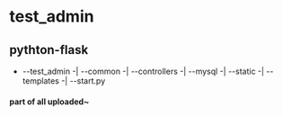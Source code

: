 # test_admin
## pythton-flask

+ --test_admin
 -| --common
 -| --controllers
 -| --mysql
 -| --static
 -| --templates
 -| --start.py


 #### part of all uploaded~
